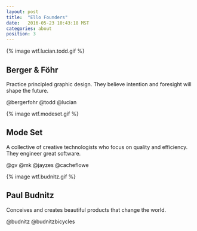 ```yaml
---
layout: post
title:  "Ello Founders"
date:   2016-05-23 10:43:18 MST
categories: about
position: 3
---
```


{% image wtf.lucian.todd.gif %}
## Berger & Föhr

Practice principled graphic design. They believe intention and foresight will shape the future.

@bergerfohr @todd @lucian

{% image wtf.modeset.gif %}
## Mode Set

A collective of creative technologists who focus on quality and efficiency. They engineer great software.

@gv @mk @jayzes @cacheflowe

{% image wtf.budnitz.gif %}
## Paul Budnitz

Conceives and creates beautiful products that change the world.

@budnitz @budnitzbicycles
